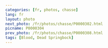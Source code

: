 ```yaml
---
categories: [fr, photos, chasse]
lang: fr
layout: photo
next_photo: /fr/photos/chasse/P0000302.html
picname: P0000304
prev_photo: /fr/photos/chasse/P0000308.html
tags: [Blood, Dead Springbock]
---
```

